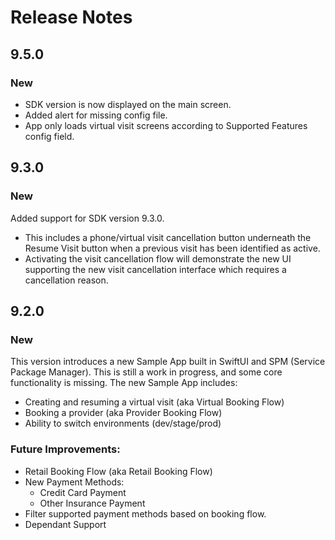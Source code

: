 # Release Notes

## 9.5.0
### New
- SDK version is now displayed on the main screen.
- Added alert for missing config file.
- App only loads virtual visit screens according to Supported Features config field.

## 9.3.0
### New
Added support for SDK version 9.3.0. 
- This includes a phone/virtual visit cancellation button underneath the Resume Visit button when a previous visit has been identified as active. 
- Activating the visit cancellation flow will demonstrate the new UI supporting the new visit cancellation interface which requires a cancellation reason. 

## 9.2.0
### New
This version introduces a new Sample App built in SwiftUI and SPM (Service Package Manager). This is still a work in progress, and some core functionality is missing. The new Sample App includes:
- Creating and resuming a virtual visit (aka Virtual Booking Flow)
- Booking a provider (aka Provider Booking Flow)
- Ability to switch environments (dev/stage/prod)

### Future Improvements:
- Retail Booking Flow (aka Retail Booking Flow)
- New Payment Methods:
    - Credit Card Payment
    - Other Insurance Payment
- Filter supported payment methods based on booking flow.
- Dependant Support
